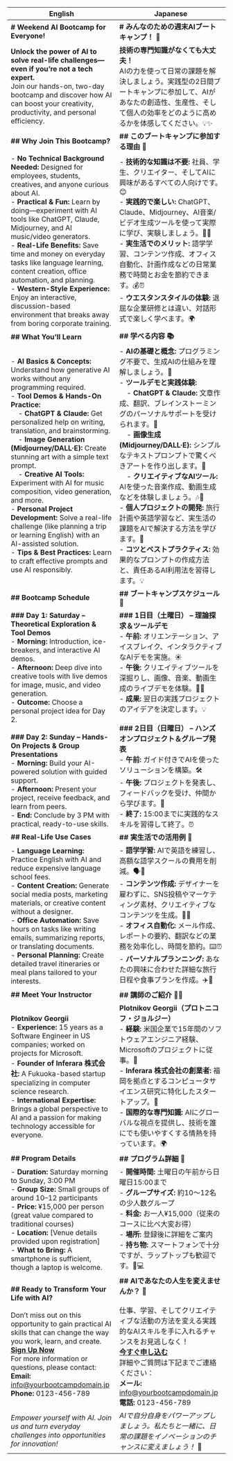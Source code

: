 | English | Japanese |
|---------|----------|
| **# Weekend AI Bootcamp for Everyone!** | **# みんなのための週末AIブートキャンプ！ 🚀** |
| **Unlock the power of AI to solve real-life challenges—even if you’re not a tech expert.**<br>Join our hands-on, two-day bootcamp and discover how AI can boost your creativity, productivity, and personal efficiency. | **技術の専門知識がなくても大丈夫！**<br>AIの力を使って日常の課題を解決しましょう。実践型の2日間ブートキャンプに参加して、AIがあなたの創造性、生産性、そして個人の効率をどのように高めるかを体感してください。💡✨ |
| **## Why Join This Bootcamp?** | **## このブートキャンプに参加する理由 🤔** |
| - **No Technical Background Needed:** Designed for employees, students, creatives, and anyone curious about AI.<br>- **Practical & Fun:** Learn by doing—experiment with AI tools like ChatGPT, Claude, Midjourney, and AI music/video generators.<br>- **Real-Life Benefits:** Save time and money on everyday tasks like language learning, content creation, office automation, and planning.<br>- **Western-Style Experience:** Enjoy an interactive, discussion-based environment that breaks away from boring corporate training. | - **技術的な知識は不要:** 社員、学生、クリエイター、そしてAIに興味があるすべての人向けです。😊<br>- **実践的で楽しい:** ChatGPT、Claude、Midjourney、AI音楽/ビデオ生成ツールを使って実際に学び、実験しましょう。🎨🎶<br>- **実生活でのメリット:** 語学学習、コンテンツ作成、オフィス自動化、計画作成などの日常業務で時間とお金を節約できます。💰⏰<br>- **ウエスタンスタイルの体験:** 退屈な企業研修とは違い、対話形式で楽しく学べます。🌍 |
| **## What You’ll Learn** | **## 学べる内容 📚** |
| - **AI Basics & Concepts:** Understand how generative AI works without any programming required.<br>- **Tool Demos & Hands-On Practice:**<br>&nbsp;&nbsp;&nbsp;&nbsp;- **ChatGPT & Claude:** Get personalized help on writing, translation, and brainstorming.<br>&nbsp;&nbsp;&nbsp;&nbsp;- **Image Generation (Midjourney/DALL·E):** Create stunning art with a simple text prompt.<br>&nbsp;&nbsp;&nbsp;&nbsp;- **Creative AI Tools:** Experiment with AI for music composition, video generation, and more.<br>- **Personal Project Development:** Solve a real-life challenge (like planning a trip or learning English) with an AI-assisted solution.<br>- **Tips & Best Practices:** Learn to craft effective prompts and use AI responsibly. | - **AIの基礎と概念:** プログラミング不要で、生成AIの仕組みを理解しましょう。🧠<br>- **ツールデモと実践体験:**<br>&nbsp;&nbsp;&nbsp;&nbsp;- **ChatGPT & Claude:** 文章作成、翻訳、ブレインストーミングのパーソナルサポートを受けられます。📝<br>&nbsp;&nbsp;&nbsp;&nbsp;- **画像生成 (Midjourney/DALL·E):** シンプルなテキストプロンプトで驚くべきアートを作り出します。🎨<br>&nbsp;&nbsp;&nbsp;&nbsp;- **クリエイティブなAIツール:** AIを使った音楽作成、動画生成などを体験しましょう。🎶🎥<br>- **個人プロジェクトの開発:** 旅行計画や英語学習など、実生活の課題をAIで解決する方法を学びます。🚀<br>- **コツとベストプラクティス:** 効果的なプロンプトの作成方法と、責任あるAI利用法を習得します。💡 |
| **## Bootcamp Schedule** | **## ブートキャンプスケジュール 📅** |
| **### Day 1: Saturday – Theoretical Exploration & Tool Demos**<br>- **Morning:** Introduction, ice-breakers, and interactive AI demos.<br>- **Afternoon:** Deep dive into creative tools with live demos for image, music, and video generation.<br>- **Outcome:** Choose a personal project idea for Day 2.<br><br>**### Day 2: Sunday – Hands-On Projects & Group Presentations**<br>- **Morning:** Build your AI-powered solution with guided support.<br>- **Afternoon:** Present your project, receive feedback, and learn from peers.<br>- **End:** Conclude by 3 PM with practical, ready-to-use skills. | **### 1日目（土曜日） – 理論探求＆ツールデモ**<br>- **午前:** オリエンテーション、アイスブレイク、インタラクティブなAIデモを実施。☀️<br>- **午後:** クリエイティブツールを深掘りし、画像、音楽、動画生成のライブデモを体験。🎥🎶<br>- **成果:** 翌日の実践プロジェクトのアイデアを決定します。💡<br><br>**### 2日目（日曜日） – ハンズオンプロジェクト＆グループ発表**<br>- **午前:** ガイド付きでAIを使ったソリューションを構築。🛠️<br>- **午後:** プロジェクトを発表し、フィードバックを受け、仲間から学びます。👥<br>- **終了:** 15:00までに実践的なスキルを習得して終了。⏰ |
| **## Real-Life Use Cases** | **## 実生活での活用例 💼** |
| - **Language Learning:** Practice English with AI and reduce expensive language school fees.<br>- **Content Creation:** Generate social media posts, marketing materials, or creative content without a designer.<br>- **Office Automation:** Save hours on tasks like writing emails, summarizing reports, or translating documents.<br>- **Personal Planning:** Create detailed travel itineraries or meal plans tailored to your interests. | - **語学学習:** AIで英語を練習し、高額な語学スクールの費用を削減。🗣️💬<br>- **コンテンツ作成:** デザイナーを雇わずに、SNS投稿やマーケティング素材、クリエイティブなコンテンツを生成。🎨📝<br>- **オフィス自動化:** メール作成、レポートの要約、翻訳などの業務を効率化し、時間を節約。⌨️⏰<br>- **パーソナルプランニング:** あなたの興味に合わせた詳細な旅行日程や食事プランを作成。✈️🍱 |
| **## Meet Your Instructor** | **## 講師のご紹介 👨‍🏫** |
| **Plotnikov Georgii**<br>- **Experience:** 15 years as a Software Engineer in US companies; worked on projects for Microsoft.<br>- **Founder of Inferara 株式会社:** A Fukuoka-based startup specializing in computer science research.<br>- **International Expertise:** Brings a global perspective to AI and a passion for making technology accessible for everyone. | **Plotnikov Georgii（プロトニコフ・ジョルジー）**<br>- **経験:** 米国企業で15年間のソフトウェアエンジニア経験、Microsoftのプロジェクトに従事。💼<br>- **Inferara 株式会社の創業者:** 福岡を拠点とするコンピュータサイエンス研究に特化したスタートアップ。🚀<br>- **国際的な専門知識:** AIにグローバルな視点を提供し、技術を誰にでも使いやすくする情熱を持っています。🌍 |
| **## Program Details** | **## プログラム詳細 📌** |
| - **Duration:** Saturday morning to Sunday, 3:00 PM<br>- **Group Size:** Small groups of around 10–12 participants<br>- **Price:** ¥15,000 per person (great value compared to traditional courses)<br>- **Location:** [Venue details provided upon registration]<br>- **What to Bring:** A smartphone is sufficient, though a laptop is welcome. | - **開催時間:** 土曜日の午前から日曜日15:00まで<br>- **グループサイズ:** 約10～12名の少人数グループ<br>- **料金:** お一人¥15,000（従来のコースに比べ大変お得）<br>- **場所:** 登録後に詳細をご案内<br>- **持ち物:** スマートフォンで十分ですが、ラップトップも歓迎です。📱💻 |
| **## Ready to Transform Your Life with AI?**<br><br>Don’t miss out on this opportunity to gain practical AI skills that can change the way you work, learn, and create.<br>[**Sign Up Now**](#)<br>For more information or questions, please contact:<br>**Email:** info@yourbootcampdomain.jp<br>**Phone:** 0123-456-789 | **## AIであなたの人生を変えませんか？ 🚀**<br><br>仕事、学習、そしてクリエイティブな活動の方法を変える実践的なAIスキルを手に入れるチャンスをお見逃しなく！<br>[**今すぐ申し込む**](#)<br>詳細やご質問は下記までご連絡ください：<br>**メール:** info@yourbootcampdomain.jp<br>**電話:** 0123-456-789 |
| *Empower yourself with AI. Join us and turn everyday challenges into opportunities for innovation!* | *AIで自分自身をパワーアップしましょう。私たちと一緒に、日常の課題をイノベーションのチャンスに変えましょう！* 💪 |
